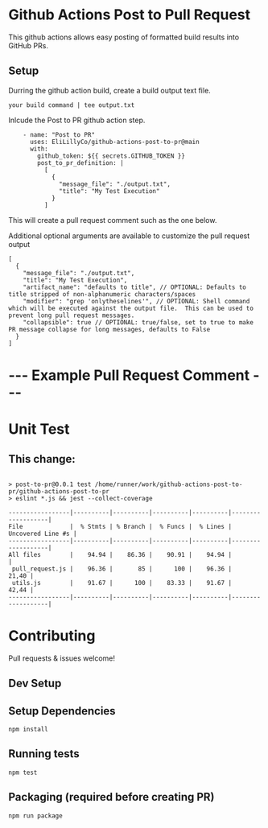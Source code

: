 # Github Actions Post to Pull Request

This github actions allows easy posting of formatted build results into GitHub PRs.

## Setup
Durring the github action build, create a build output text file.

```
your build command | tee output.txt
```

Inlcude the Post to PR github action step.

```
    - name: "Post to PR"
      uses: EliLillyCo/github-actions-post-to-pr@main
      with:
        github_token: ${{ secrets.GITHUB_TOKEN }}
        post_to_pr_definition: |
          [
            {
              "message_file": "./output.txt",
              "title": "My Test Execution"
            }
          ]
```


This will create a pull request comment such as the one below.

Additional optional arguments are available to customize the pull request output
```
[
  {
    "message_file": "./output.txt",
    "title": "My Test Execution",
    "artifact_name": "defaults to title", // OPTIONAL: Defaults to title stripped of non-alphanumeric characters/spaces
    "modifier": "grep 'onlytheselines'", // OPTIONAL: Shell command which will be executed against the output file.  This can be used to prevent long pull request messages.
    "collapsible": true // OPTIONAL: true/false, set to true to make PR message collapse for long messages, defaults to False
  }
]
```



# --- Example Pull Request Comment ---

# Unit Test

## This change:

```

> post-to-pr@0.0.1 test /home/runner/work/github-actions-post-to-pr/github-actions-post-to-pr
> eslint *.js && jest --collect-coverage

-----------------|----------|----------|----------|----------|-------------------|
File             |  % Stmts | % Branch |  % Funcs |  % Lines | Uncovered Line #s |
-----------------|----------|----------|----------|----------|-------------------|
All files        |    94.94 |    86.36 |    90.91 |    94.94 |                   |
 pull_request.js |    96.36 |       85 |      100 |    96.36 |             21,40 |
 utils.js        |    91.67 |      100 |    83.33 |    91.67 |             42,44 |
-----------------|----------|----------|----------|----------|-------------------|

```

# Contributing

Pull requests & issues welcome!

## Dev Setup

## Setup Dependencies
```
npm install
```

## Running tests
```
npm test
```

## Packaging (required before creating PR)

```
npm run package
```
